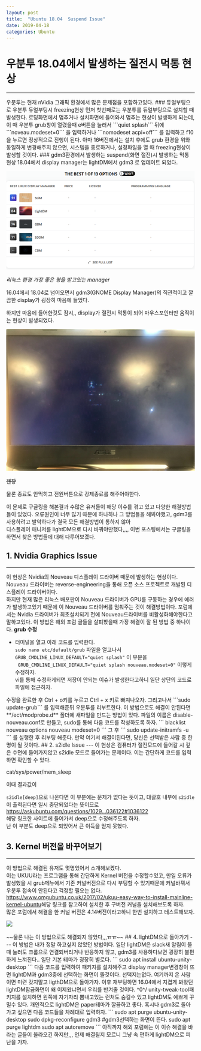 ```yaml
---
layout: post
title:  "Ubuntu 18.04  Suspend Issue"
date: 2019-04-18
categories: Ubuntu
---
```



# 우분투 18.04에서 발생하는 절전시 먹통 현상
---
<nb/>
우분투는 현재 nVidia 그래픽 환경에서 많은 문제점을 포함하고있다.
<nb/>
### 듀얼부팅으로 우분투 듀얼부팅시 freezing현상
먼저 첫번째로는 우분투를 듀얼부팅으로 설치할 때 발생한다.  
로딩화면에서 멈추거나 설치화면에 들어와서 멈추는 현상이 발생하게 되는데, 이 때 우분투 grub창이 열렸을때 e버튼을 눌러서 ```quiet splash``` 뒤에 ```noveau.modeset=0``` 을 입력하거나 ```nomodeset acpi=off``` 를 입력하고 f10을 누르면 정상적으로 진행이 된다.
<nb/>
아마 16버전에서는 설치 후에도 grub 환경을 위와 동일하게 변경해주지 않으면, 시스템을 종료하거나, 설정파일을 열 때 freezing현상이 발생할 것이다.

<nb/>
### gdm3환경에서 발생하는 suspend(화면 절전)시 발생하는 먹통 현상
18.04에서 display manager는 lightDM에서 gdm3 로 업데이트 되었다.
<nb/>

![](./img/dismanager.png)

*리눅스 환경 가장 좋은 평을 받고있는 manager*

16.04에서 18.04로 넘어오면서  gdm3(GNOME Display Manager)의 직관적이고 깔끔한 display가 굉장히 마음에 들었다.

하지만 마음에 들어한것도 잠시,, display가 절전시 먹통이 되어 마우스포인터만 움직이는 현상이 발생되었다.

![](./img/suspend.jpg)

~~젠장~~

물론 종료도 안먹히고 전원버튼으로 강제종료를 해주어야한다.

이 문제로 구글링을 해본결과 수많은 유저들이 해당 이슈를 겪고 있고 다양한 해결방법들이 있었다.
오류원인이 너무 많기 때문에 하나하나 그 방법들을 해봐야했고,
<nb/>
gdm3를 사용하려고 발악하다가 결국 모든 해결방법이 통하지 않아  
디스플레이 매니저를 lightDM으로 다시 바꿔야만했다,,,,
<nb/>
이번  포스팅에서는 구글링을하면서 찾은 방법들에 대해 다루어보겠다.
<nb/>

## 1. Nvidia Graphics Issue
---
이 현상은 Nvidia의 Nouveau 디스플레이 드라이버 때문에 발생하는 현상이다.
Nouveau 드라이버는 reverse-engineering을 통해 오픈 소스 프로젝트로 개발된 디스플레이 드라이버이다.  
하지만 현재 많은 리눅스 배포판이 Nouveau 드라이버가 GPU를 구동하는 경우에 에러가 발생하고있기 때문에 이 Nouveau 드라이버를 멈춰주는 것이 해결방법이다. 포럼에서는 Nvidia 드라이버가 최초설치되기 전에 Nouveau드라이버를 비활성화해야한다고 말하고있다.
<nb/>
이 방법은 해외 포럼 글들을 살펴봤을때 가장 해결이 잘 된 방법 중 하나이다.
<nb/>
**grub 수정**
- 터미널을 열고 아래 코드를 입력한다.  
```sudo nano etc/default/grub```
파일을 열고나서
```GRUB_CMDLINE_LINUX_DEFAULT="quiet splash"``` 이 부분을  
``` GRUB_CMDLINE_LINUX_DEFAULT="quiet splash nouveau.modeset=0"```
이렇게 수정하자.  
vi를 통해 수정하게되면 저장이 안되는 이슈가 발생한다고하니 일단 상단의 코드로 파일에 접근하자.
<nb/>
수정을 완료한 후 Ctrl + o키를 누르고 Ctrl + x 키로 빠져나오자.  
그리고나서
```sudo update-grub```
를 입력해준뒤 우분투를 리부트한다.
<nb/>
이 방법으로도 해결이 안된다면 
**/ect/modprobe.d** 폴더에 새파일을 만드는 방법이 있다.  
파일의 이름은 disable-nouveau.conf로 만들고, sudo를 통해 다음 코드를 작성하도록 하자.
```
blacklist nouveau
options nouveau modeset=0
```
그 후 
```
sudo update-initramfs -u
```
를 실행한 후 리부팅 해준다.
<nb/>
만약 여기서 해결이된다면, 당신은 선택받은 사람 중 한명이 될 것이다.
<nb/>
<nb/>
## 2. s2idle Issue
---
이 현상은 컴퓨터가 절전모드에 들어갈 시 깊은 수면에 들어가지않고 s2idle 모드로 들어가는 문제이다.  
이는 간단하게 코드를 입력하면 확인할 수 있다.  

cat/sys/power/mem_sleep

이때 결과값이

```s2idle[deep]```으로 나온다면 이 부분에는 문제가 없다는 뜻이고, 대괄호 내부에 ```s2idle```이 출력된다면 일시 중단되었다는 뜻이므로  
<https://askubuntu.com/questions/1029...036122#1036122>  
해당 링크한 사이트에 들어가서 deep으로 수정해주도록 하자.  
<nb/>
난 이 부분도 deep으로 되있어서 큰 이득을 얻지 못했다.
<nb/>
<nb/>
## 3. Kernel 버전을 바꾸어보기
---
이 방법으로 해결된 유저도 몇명있어서 소개해보곘다.  
이는 UKUU라는 프로그램을 통해 간단하게 Kernel 버전을 수정할수있고, 만일 오류가 발생했을 시 grub메뉴에서 기존 커널버전으로 다시 부팅할 수 있기때문에 커널바꿔서 우분투 접속이 안된다고 걱정할 필요는 없다.
<https://www.omgubuntu.co.uk/2017/02/ukuu-easy-way-to-install-mainline-kernel-ubuntu>해당 링크를 참고하여 설치한 후 구버전 커널을 설치해보도록 하자.  
많은 포럼에서 해결을 한 커널 버전은 4.14버전이라고하니 한번 설치하고 테스트해보자.

![](./img/UKUU.png)

<nb/>
~~물론 나는 이 방법으로도 해결되지 않았다,,,ㅠㅠ~~
<nb/>
<nb/>
## 4. lightDM으로 돌아가기
---
이 방법은 내가 정말 하고싶지 않았던 방법이다.  
일단 lightDM은 slack새 알림이 뜰때 눌러도 크롬으로 연결되버리거나 반응하지 않고, gdm3를 사용하다보면 굉장히 불편하게 느껴진다.. 일단 기본 테마가 굉장히 별로다.
```
sudo apt install ubuntu-unity-desktop
```
다음 코드를 입력하여 패키지를 설치해주고 display manager변경창이 뜨면 lightDM과 gdm3중에 선택하는 화면이 뜰것이다.  
선택지는없다. 여기까지 온 사람이면 미련 갖지말고 ligthDM으로 돌아가자.
이후 재부팅하면 16.04에서 지겹게 봐왔던 lightDM잠금화면이 왜 이제왔냐면서 우리를 반겨줄 것이다.  
^0^/
<nb/>
unity-tweak-tool패키지를 설치하면 왼쪽에 자기자리 뽐내고있는 런처도 숨길수 있고 lightDM도 예쁘게 꾸밀수 있다.  
개인적으로 lightDM은 paper테마가 깔끔하고 좋다.  
<nb/>
혹시나 gdm3로 돌아가고 싶으면 다음 코드들을 차례대로 입력하자.  
```
sudo apt purge ubuntu-unity-desktop
sudo dpkg-reconfigure gdm3 #gdm3선택하는 화면이 뜬다.
sudo apt purge lightdm
sudo apt autoremove
```
<nb/>
아직까지 해외 포럼에는 이 이슈 해결을 바라는 글들이 올라오긴 하지만,,,  
언제 해결될지 모르니 그냥 속 편하게 lightDM으로 피난을 가자.
